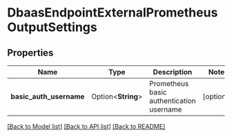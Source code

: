 # DbaasEndpointExternalPrometheusOutputSettings

## Properties

Name | Type | Description | Notes
------------ | ------------- | ------------- | -------------
**basic_auth_username** | Option<**String**> | Prometheus basic authentication username | [optional]

[[Back to Model list]](../README.md#documentation-for-models) [[Back to API list]](../README.md#documentation-for-api-endpoints) [[Back to README]](../README.md)


